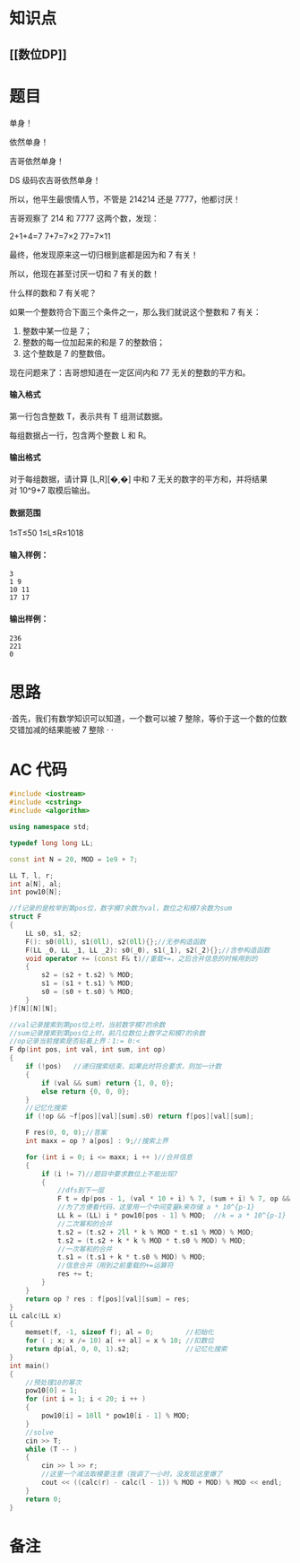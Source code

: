 # 知识点
  ## [[数位DP]]
# 题目
 单身！

依然单身！

吉哥依然单身！

DS 级码农吉哥依然单身！

所以，他平生最恨情人节，不管是 214214 还是 7777，他都讨厌！

吉哥观察了 214 和 7777 这两个数，发现：

2+1+4=7
7+7=7×2
77=7×11

最终，他发现原来这一切归根到底都是因为和 7 有关！

所以，他现在甚至讨厌一切和 7 有关的数！

什么样的数和 7 有关呢？

如果一个整数符合下面三个条件之一，那么我们就说这个整数和 7 有关：

1.  整数中某一位是 7；
2.  整数的每一位加起来的和是 7 的整数倍；
3.  这个整数是 7 的整数倍。

现在问题来了：吉哥想知道在一定区间内和 77 无关的整数的平方和。

#### 输入格式

第一行包含整数 T，表示共有 T 组测试数据。

每组数据占一行，包含两个整数 L 和 R。

#### 输出格式

对于每组数据，请计算 [L,R][�,�] 中和 7 无关的数字的平方和，并将结果对 10^9+7 取模后输出。

#### 数据范围

1≤T≤50
1≤L≤R≤1018

#### 输入样例：

```
3
1 9
10 11
17 17
```

#### 输出样例：

```
236
221
0
```

# 思路
·首先，我们有数学知识可以知道，一个数可以被 7 整除，等价于这一个数的位数交错加减的结果能被 7 整除
·
·
# AC 代码
```cpp
#include <iostream>
#include <cstring>
#include <algorithm>

using namespace std;

typedef long long LL;

const int N = 20, MOD = 1e9 + 7;

LL T, l, r;
int a[N], al;
int pow10[N];

//f记录的是枚举到第pos位，数字模7余数为val，数位之和模7余数为sum
struct F
{
    LL s0, s1, s2;
    F(): s0(0ll), s1(0ll), s2(0ll){};//无参构造函数
    F(LL _0, LL _1, LL _2): s0(_0), s1(_1), s2(_2){};//含参构造函数
    void operator += (const F& t)//重载+=，之后合并信息的时候用到的
    {
        s2 = (s2 + t.s2) % MOD;
        s1 = (s1 + t.s1) % MOD;
        s0 = (s0 + t.s0) % MOD;
    }
}f[N][N][N];

//val记录搜索到第pos位上时，当前数字模7的余数
//sum记录搜索到第pos位上时，前几位数位上数字之和模7的余数
//op记录当前搜索是否贴着上界：1:= 0:<
F dp(int pos, int val, int sum, int op)
{
    if (!pos)   //递归搜索结束，如果此时符合要求，则加一计数
    {
        if (val && sum) return {1, 0, 0};
        else return {0, 0, 0};
    }
    //记忆化搜索
    if (!op && ~f[pos][val][sum].s0) return f[pos][val][sum];

    F res(0, 0, 0);//答案
    int maxx = op ? a[pos] : 9;//搜索上界

    for (int i = 0; i <= maxx; i ++ )//合并信息
    {
        if (i != 7)//题目中要求数位上不能出现7
        {
            //dfs到下一层
            F t = dp(pos - 1, (val * 10 + i) % 7, (sum + i) % 7, op && i == a[pos]);
            //为了方便看代码，这里用一个中间变量k来存储 a * 10^{p-1}
            LL k = (LL) i * pow10[pos - 1] % MOD;  //k = a * 10^{p-1}
            //二次幂和的合并
            t.s2 = (t.s2 + 2ll * k % MOD * t.s1 % MOD) % MOD;
            t.s2 = (t.s2 + k * k % MOD * t.s0 % MOD) % MOD;
            //一次幂和的合并
            t.s1 = (t.s1 + k * t.s0 % MOD) % MOD;
            //信息合并（用到之前重载的+=运算符
            res += t;
        }
    }
    return op ? res : f[pos][val][sum] = res;
}
LL calc(LL x)
{
    memset(f, -1, sizeof f); al = 0;        //初始化
    for ( ; x; x /= 10) a[ ++ al] = x % 10; //扣数位
    return dp(al, 0, 0, 1).s2;              //记忆化搜索
}
int main()
{
    //预处理10的幂次
    pow10[0] = 1;
    for (int i = 1; i < 20; i ++ )
    {
        pow10[i] = 10ll * pow10[i - 1] % MOD;
    }
    //solve
    cin >> T;
    while (T -- )
    {
        cin >> l >> r;
        //这里一个减法取模要注意（我调了一小时，没发现这里爆了
        cout << ((calc(r) - calc(l - 1)) % MOD + MOD) % MOD << endl;
    }
    return 0;
}
```
# 备注
